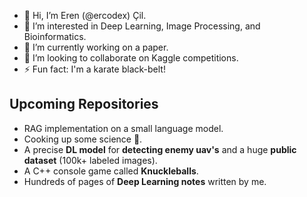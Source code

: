 - 👋 Hi, I’m Eren (@ercodex) Çil.
- 👀 I’m interested in Deep Learning, Image Processing, and Bioinformatics.
- 🌱 I’m currently working on a paper.
- 💞️ I’m looking to collaborate on Kaggle competitions.
- ⚡ Fun fact: I'm a karate black-belt!

## Upcoming Repositories
- RAG implementation on a small language model.
- Cooking up some science 👀.
- A precise **DL model** for **detecting enemy uav's** and a huge **public dataset** (100k+ labeled images).
- A C++ console game called **Knuckleballs**.
- Hundreds of pages of **Deep Learning notes** written by me.
